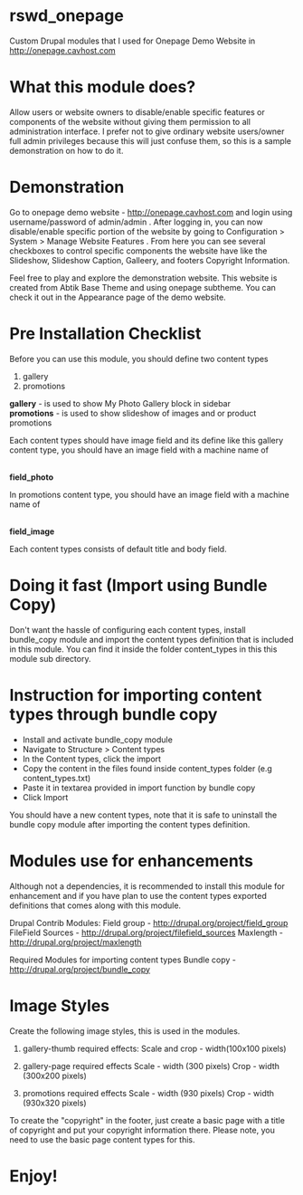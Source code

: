 rswd_onepage
============

Custom Drupal modules that I used for Onepage Demo Website in http://onepage.cavhost.com

What this module does?
======================

Allow users or website owners to disable/enable specific features or components of the website without giving them permission to all administration interface. I prefer not to give ordinary website users/owner full admin privileges because this will just confuse them, so this is a sample demonstration on how to do it.


Demonstration
=============

Go to onepage demo website - http://onepage.cavhost.com and login using username/password of admin/admin . After logging in, you can now disable/enable specific portion of the website by going to Configuration > System > Manage Website Features . From here you can see several checkboxes to control specific components the website have like the Slideshow, Slideshow Caption, Galleery, and footers Copyright Information.

Feel free to play and explore the demonstration website. This website is created from Abtik Base Theme and using onepage subtheme. You can check it out in the Appearance page of the demo website.
 

Pre Installation Checklist
==========================

Before you can use this module, you should define two content types
  1. gallery
  2. promotions

<strong>gallery</strong> - is used to show My Photo Gallery block in sidebar<br />
<strong>promotions</strong> - is used to show slideshow of images and or product promotions

Each content types should have image field and its define like this
gallery content type, you should have an image field with a machine name of<br /><br />
   
   <strong>field_photo</strong>
   
In promotions content type, you should have an image field with a machine name of<br /><br />
   
   <strong>field_image</strong>
   
Each content types consists of default title and body field.



Doing it fast (Import using Bundle Copy)
========================================

  Don't want the hassle of configuring each content types, install bundle_copy module and import the content types definition that is included in this module. You can find it inside the folder content_types in this this module sub directory.
  
  
Instruction for importing content types through bundle copy
===========================================================

  - Install and activate bundle_copy module
  - Navigate to Structure > Content types
  - In the Content types, click the import 
  - Copy the content in the files found inside content_types folder (e.g content_types.txt)
  - Paste it in textarea provided in import function by bundle copy
  - Click Import
  
  You should have a new content types, note that it is safe to uninstall the bundle copy module after importing the content types definition.
  

Modules use for enhancements
============================

Although not a dependencies, it is recommended to install this module for enhancement and if you have plan to use the content types exported definitions that comes along with this module.

Drupal Contrib Modules:
  Field group - http://drupal.org/project/field_group
  FileField Sources - http://drupal.org/project/filefield_sources
  Maxlength - http://drupal.org/project/maxlength
  
Required Modules for importing content types
  Bundle copy - http://drupal.org/project/bundle_copy
  
  
Image Styles
============

Create the following image styles, this is used in the modules.

1. gallery-thumb
    required effects:
    Scale and crop - width(100x100 pixels)

2. gallery-page
    required effects
    Scale - width (300 pixels)
    Crop - width (300x200 pixels)

3. promotions
    required effects
    Scale - width (930 pixels)
    Crop - width (930x320 pixels)
  
  
To create the "copyright" in the footer, just create a basic page with a title of copyright and put your copyright information there. Please note, you need to use the basic page content types for this.


Enjoy!
======

